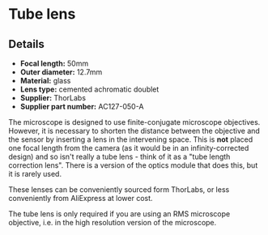 # Tube lens
## Details
*   **Focal length:** 50mm
*   **Outer diameter:** 12.7mm
*   **Material:** glass
*   **Lens type:** cemented achromatic doublet
*   **Supplier:** ThorLabs
*   **Supplier part number:** AC127-050-A

The microscope is designed to use finite-conjugate microscope objectives.  However, it is necessary to shorten the distance between the objective and the sensor by inserting a lens in the intervening space.  This is **not** placed one focal length from the camera (as it would be in an infinity-corrected design) and so isn't really a tube lens - think of it as a "tube length correction lens".  There is a version of the optics module that does this, but it is rarely used.

These lenses can be conveniently sourced form ThorLabs, or less conveniently from AliExpress at lower cost.

The tube lens is only required if you are using an RMS microscope objective, i.e. in the high resolution version of the microscope.
